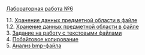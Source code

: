<a href="https://vk.com/doc-78641724_368829398?hash=49a37f567d4707cfe9&dl=f5caf9ca74dd6749ab">Лабораторная работа №6</a>

1.1. <a href="https://github.com/Maxim22052002/Lab9/tree/master/Number1.1(9)">Хранение данных предметной области в файле</a>  
1.2. <a href="https://github.com/Maxim22052002/Lab9/tree/master/Number1.2(9)">Хранение данных предметной области в файле</a>  
3. <a href="https://github.com/Maxim22052002/Lab6/tree/master/Number3(6)">Задание на работу с текстовыми файлами</a>  
4. <a href="https://github.com/Maxim22052002/Lab6/tree/master/Number4(6)">Побайтовое копирование</a>  
5. <a href="https://github.com/Maxim22052002/Lab6/tree/master/Number5(6)">Анализ bmp-файла</a>               

